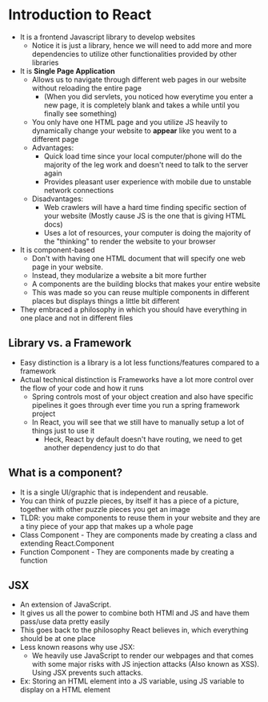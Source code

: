 # Introduction to React
* It is a frontend Javascript library to develop websites
    * Notice it is just a library, hence we will need to add more and more dependencies to utilize other functionalities provided by other libraries
* It is **Single Page Application**
    *  Allows us to navigate through different web pages in our website without reloading the entire page
        * (When you did servlets, you noticed how everytime you enter a new page, it is completely blank and takes a while until you finally see something)
    * You only have one HTML page and you utilize JS heavily to dynamically change your website to **appear** like you went to a different page
    * Advantages:
        * Quick load time since your local computer/phone will do the majority of the leg work and doesn't need to talk to the server again
        * Provides pleasant user experience with mobile due to unstable network connections
    * Disadvantages:
        * Web crawlers will have a hard time finding specific section of your website (Mostly cause JS is the one that is giving HTML docs)
        * Uses a lot of resources, your computer is doing the majority of the "thinking" to render the website to your browser
* It is component-based
    * Don't with having one HTML document that will specify one web page in your website.
    * Instead, they modularize a website a bit more further
    * A components are the building blocks that makes your entire website
    * This was made so you can reuse multiple components in different places but displays things a little bit different
* They embraced a philosophy in which you should have everything in one place and not in different files

## Library vs. a Framework
* Easy distinction is a library is a lot less functions/features compared to a framework
* Actual technical distinction is Frameworks have a lot more control over the flow of your code and how it runs
    * Spring controls most of your object creation and also have specific pipelines it goes through ever time you run a spring framework project
    * In React, you will see that we still have to manually setup a lot of things just to use it
        * Heck, React by default doesn't have routing, we need to get another dependency just to do that

## What is a component?
* It is a single UI/graphic that is independent and reusable.
* You can think of puzzle pieces, by itself it has a piece of a picture, together with other puzzle pieces you get an image
* TLDR: you make components to reuse them in your website and they are a tiny piece of your app that makes up a whole page
* Class Component - They are components made by creating a class and extending React.Component
* Function Component - They are components made by creating a function

## JSX
* An extension of JavaScript.
* It gives us all the power to combine both HTMl and JS and have them pass/use data pretty easily
* This goes back to the philosophy React believes in, which everything should be at one place
* Less known reasons why use JSX:
    * We heavily use JavaScript to render our webpages and that comes with some major risks with JS injection attacks (Also known as XSS). Using JSX prevents such attacks.
* Ex: Storing an HTML element into a JS variable, using JS variable to display on a HTML element